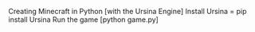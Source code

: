 Creating Minecraft in Python [with the Ursina Engine]
Install Ursina = pip install Ursina
Run the game [python game.py]
